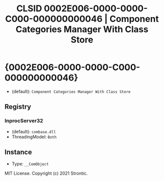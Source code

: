 ﻿---
title: "CLSID 0002E006-0000-0000-C000-000000000046 | Component Categories Manager With Class Store"
excerpt: What is COM-Object CLSID 0002E006-0000-0000-C000-000000000046?
---

# {0002E006-0000-0000-C000-000000000046}

* (default): `Component Categories Manager With Class Store`

## Registry


### InprocServer32

* (default): `combase.dll`
* ThreadingModel: `Both`

## Instance

* Type: `__ComObject`

MIT License. Copyright (c) 2021 Strontic.


